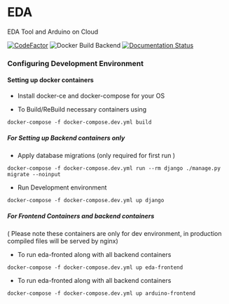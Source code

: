 # EDA
EDA Tool and Arduino on Cloud

[![CodeFactor](https://www.codefactor.io/repository/github/frg-fossee/esim-cloud/badge)](https://www.codefactor.io/repository/github/frg-fossee/esim-cloud)
![Docker Build Backend](https://github.com/frg-fossee/eSim-Cloud/workflows/Docker%20Build%20Backend/badge.svg?branch=dev-backend)
[![Documentation Status](https://readthedocs.org/projects/esim-cloud/badge/?version=latest)](https://esim-cloud.readthedocs.io/en/latest/?badge=latest)


### Configuring Development Environment

#### Setting up docker containers
* Install docker-ce and docker-compose for your OS

* To Build/ReBuild necessary containers using

 ```docker-compose -f docker-compose.dev.yml build```


##### For Setting up Backend containers only
* Apply database migrations (only required for first run )

 ```docker-compose -f docker-compose.dev.yml run --rm django ./manage.py migrate --noinput```

* Run Development environment

 ```docker-compose -f docker-compose.dev.yml up django```

##### For Frontend Containers and backend containers
( Please note these containers are only for dev environment, in production compiled files will be served by nginx)
* To run eda-fronted along with all backend containers

``` docker-compose -f docker-compose.dev.yml up eda-frontend ```

* To run eda-fronted along with all backend containers

``` docker-compose -f docker-compose.dev.yml up arduino-frontend ```

